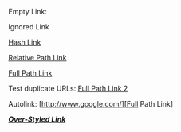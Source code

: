 Empty Link: 

Ignored Link

[Hash Link][]

[Relative Path Link][]

[Full Path Link][]

Test duplicate URLs: [Full Path Link 2][Full Path Link]

Autolink: [http://www.google.com/][Full Path Link]

[***Over-Styled Link***][Full Path Link]


[Hash Link]: http://www.example.com/#hash
[Relative Path Link]: http://www.example.com/rel/path
[Full Path Link]: http://www.google.com/
